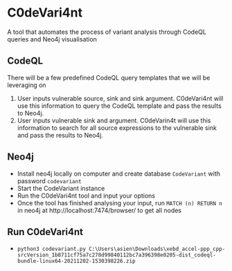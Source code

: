 # C0deVari4nt 
A tool that automates the process of variant analysis through CodeQL queries and Neo4j visualisation

## CodeQL
There will be a few predefined CodeQL query templates that we will be leveraging on
1. User inputs vulnerable source, sink and sink argument. C0deVari4nt will use this information to query the CodeQL template and pass the results to Neo4j.
2. User inputs vulnerable sink and argument. C0deVarin4t will use this information to search for all source expressions to the vulnerable sink and pass the results to Neo4j.

## Neo4j
- Install neo4j locally on computer and create database `CodeVariant` with password `codevariant`
- Start the CodeVariant instance
- Run the C0deVari4nt tool and input your options
- Once the tool has finished analysing your input, run `MATCH (n) RETURN n` in neo4j at http://localhost:7474/browser/ to get all nodes

## Run C0deVari4nt
- `python3 codevariant.py C:\Users\asien\Downloads\xebd_accel-ppp_cpp-srcVersion_1b8711cf75a7c278d99840112bc7a396398e0205-dist_codeql-bundle-linux64-20211202-1530398226.zip`
